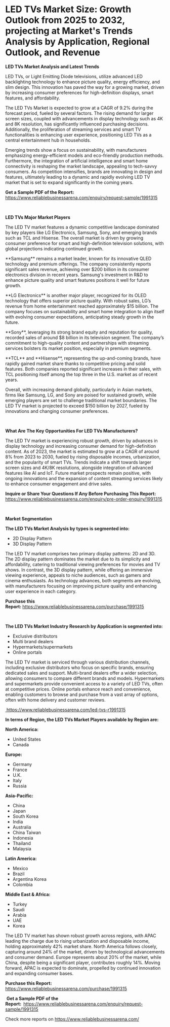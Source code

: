 <p><h1>LED TVs Market Size: Growth Outlook from 2025 to 2032, projecting at Market's Trends Analysis by Application, Regional Outlook, and Revenue</h1></p><p><strong>LED TVs Market Analysis and Latest Trends</strong></p>
<p><p>LED TVs, or Light Emitting Diode televisions, utilize advanced LED backlighting technology to enhance picture quality, energy efficiency, and slim design. This innovation has paved the way for a growing market, driven by increasing consumer preferences for high-definition displays, smart features, and affordability.</p><p>The LED TVs Market is expected to grow at a CAGR of 9.2% during the forecast period, fueled by several factors. The rising demand for larger screen sizes, coupled with advancements in display technology such as 4K and 8K resolution, has significantly influenced purchasing decisions. Additionally, the proliferation of streaming services and smart TV functionalities is enhancing user experience, positioning LED TVs as a central entertainment hub in households.</p><p>Emerging trends show a focus on sustainability, with manufacturers emphasizing energy-efficient models and eco-friendly production methods. Furthermore, the integration of artificial intelligence and smart home connectivity is reshaping the market landscape, appealing to tech-savvy consumers. As competition intensifies, brands are innovating in design and features, ultimately leading to a dynamic and rapidly evolving LED TV market that is set to expand significantly in the coming years.</p></p>
<p><strong>Get a Sample PDF of the Report:&nbsp;</strong> <a href="https://www.reliablebusinessarena.com/enquiry/request-sample/1991315?utm_campaign=2095&utm_medium=2&utm_source=Github&utm_content=ia&utm_term=06022025&utm_id=led-tvs">https://www.reliablebusinessarena.com/enquiry/request-sample/1991315</a></p>
<p>&nbsp;</p>
<p><strong>LED TVs Major Market Players</strong></p>
<p><p>The LED TV market features a dynamic competitive landscape dominated by key players like LG Electronics, Samsung, Sony, and emerging brands such as TCL and Hisense. The overall market is driven by growing consumer preference for smart and high-definition television solutions, with global projections indicating continued growth.</p><p>**Samsung** remains a market leader, known for its innovative QLED technology and premium offerings. The company consistently reports significant sales revenue, achieving over $200 billion in its consumer electronics division in recent years. Samsung's investment in R&D to enhance picture quality and smart features positions it well for future growth.</p><p>**LG Electronics** is another major player, recognized for its OLED technology that offers superior picture quality. With robust sales, LG’s revenue from home entertainment reached approximately $15 billion. The company focuses on sustainability and smart home integration to align itself with evolving consumer expectations, anticipating steady growth in the future.</p><p>**Sony**, leveraging its strong brand equity and reputation for quality, recorded sales of around $8 billion in its television segment. The company’s commitment to high-quality content and partnerships with streaming services bolsters its market position, especially in premium segments.</p><p>**TCL** and **Hisense**, representing the up-and-coming brands, have rapidly gained market share thanks to competitive pricing and solid features. Both companies reported significant increases in their sales, with TCL positioning itself among the top three in the U.S. market as of recent years.</p><p>Overall, with increasing demand globally, particularly in Asian markets, firms like Samsung, LG, and Sony are poised for sustained growth, while emerging players are set to challenge traditional market boundaries. The LED TV market is projected to exceed $150 billion by 2027, fueled by innovations and changing consumer preferences.</p></p>
<p>&nbsp;</p>
<p><strong>What Are The Key Opportunities For LED TVs Manufacturers?</strong></p>
<p><p>The LED TV market is experiencing robust growth, driven by advances in display technology and increasing consumer demand for high-definition content. As of 2023, the market is estimated to grow at a CAGR of around 8% from 2023 to 2030, fueled by rising disposable incomes, urbanization, and the popularity of smart TVs. Trends indicate a shift towards larger screen sizes and 4K/8K resolutions, alongside integration of advanced features like AI and IoT. Future market prospects remain positive, with ongoing innovations and the expansion of content streaming services likely to enhance consumer engagement and drive sales.</p></p>
<p><strong>Inquire or Share Your Questions If Any Before Purchasing This Report:</strong> <a href="https://www.reliablebusinessarena.com/enquiry/pre-order-enquiry/1991315?utm_campaign=2095&utm_medium=2&utm_source=Github&utm_content=ia&utm_term=06022025&utm_id=led-tvs">https://www.reliablebusinessarena.com/enquiry/pre-order-enquiry/1991315</a></p>
<p>&nbsp;</p>
<p><strong>Market Segmentation</strong></p>
<p><strong>The LED TVs Market Analysis by types is segmented into:</strong></p>
<p><ul><li>2D Display Pattern</li><li>3D Display Pattern</li></ul></p>
<p><p>The LED TV market comprises two primary display patterns: 2D and 3D. The 2D display pattern dominates the market due to its simplicity and affordability, catering to traditional viewing preferences for movies and TV shows. In contrast, the 3D display pattern, while offering an immersive viewing experience, appeals to niche audiences, such as gamers and cinema enthusiasts. As technology advances, both segments are evolving, with manufacturers focusing on improving picture quality and enhancing user experience in each category.</p></p>
<p><strong>Purchase this Report:&nbsp;</strong><a href="https://www.reliablebusinessarena.com/purchase/1991315?utm_campaign=2095&utm_medium=2&utm_source=Github&utm_content=ia&utm_term=06022025&utm_id=led-tvs">https://www.reliablebusinessarena.com/purchase/1991315</a></p>
<p>&nbsp;</p>
<p><strong>The LED TVs Market Industry Research by Application is segmented into:</strong></p>
<p><ul><li>Exclusive distributors</li><li>Multi brand dealers</li><li>Hypermarkets/supermarkets</li><li>Online portals</li></ul></p>
<p><p>The LED TV market is serviced through various distribution channels, including exclusive distributors who focus on specific brands, ensuring dedicated sales and support. Multi-brand dealers offer a wider selection, allowing consumers to compare different brands and models. Hypermarkets and supermarkets provide convenient access to a variety of LED TVs, often at competitive prices. Online portals enhance reach and convenience, enabling customers to browse and purchase from a vast array of options, often with home delivery and customer reviews.</p></p>
<p><a href="https://www.reliablebusinessarena.com/led-tvs-r1991315?utm_campaign=2095&utm_medium=2&utm_source=Github&utm_content=ia&utm_term=06022025&utm_id=led-tvs">&nbsp;https://www.reliablebusinessarena.com/led-tvs-r1991315</a></p>
<p><strong>In terms of Region, the LED TVs Market Players available by Region are:</strong></p>
<p>
    <p> <strong> North America: </strong>
        <ul>
            <li>United States</li>
            <li>Canada</li>
        </ul>
        </p> 
    <p> <strong> Europe: </strong>
        <ul>
            <li>Germany</li>
            <li>France</li>
            <li>U.K.</li>
            <li>Italy</li>
            <li>Russia</li>
        </ul>
        </p> 
    <p> <strong> Asia-Pacific: </strong>
        <ul>
            <li>China</li>
            <li>Japan</li>
            <li>South Korea</li>
            <li>India</li>
            <li>Australia</li>
            <li>China Taiwan</li>
            <li>Indonesia</li>
            <li>Thailand</li>
            <li>Malaysia</li>
        </ul>
        </p> 
    <p> <strong> Latin America: </strong>
        <ul>
            <li>Mexico</li>
            <li>Brazil</li>
            <li>Argentina Korea</li>
            <li>Colombia</li>
        </ul>
        </p> 
    <p> <strong> Middle East & Africa: </strong>
        <ul>
            <li>Turkey</li>
            <li>Saudi</li>
            <li>Arabia</li>
            <li>UAE</li>
            <li>Korea</li>
        </ul>
    </p>
    </p>
<p><p>The LED TV market has shown robust growth across regions, with APAC leading the charge due to rising urbanization and disposable income, holding approximately 42% market share. North America follows closely, capturing around 24% of the market, driven by technological advancements and consumer demand. Europe represents about 20% of the market, while China, despite being a significant player, contributes roughly 14%. Moving forward, APAC is expected to dominate, propelled by continued innovation and expanding consumer bases.</p></p>
<p><strong>Purchase this Report: </strong><a href="https://www.reliablebusinessarena.com/purchase/1991315?utm_campaign=2095&utm_medium=2&utm_source=Github&utm_content=ia&utm_term=06022025&utm_id=led-tvs">https://www.reliablebusinessarena.com/purchase/1991315</a></p>
<p>&nbsp;<strong>Get a Sample PDF of the Report:&nbsp;&nbsp;</strong><a href="https://www.reliablebusinessarena.com/enquiry/request-sample/1991315?utm_campaign=2095&utm_medium=2&utm_source=Github&utm_content=ia&utm_term=06022025&utm_id=led-tvs">https://www.reliablebusinessarena.com/enquiry/request-sample/1991315</a></p>
<p><strong></strong></p>
<p>Check more reports on <a href="https://www.reliablebusinessarena.com/?utm_campaign=2095&utm_medium=2&utm_source=Github&utm_content=ia&utm_term=06022025&utm_id=led-tvs">https://www.reliablebusinessarena.com/</a></p>
